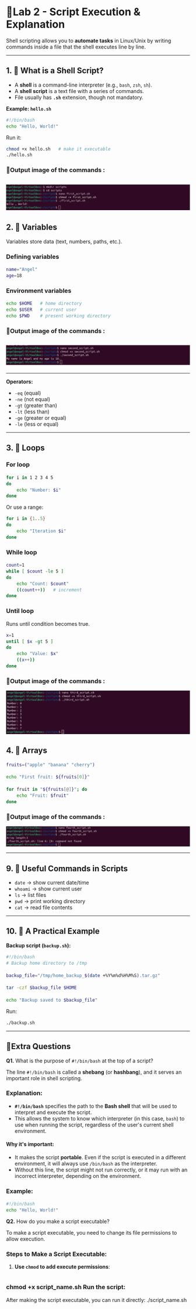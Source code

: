 # 🐚Lab 2 - Script Execution & Explanation

Shell scripting allows you to **automate tasks** in Linux/Unix by writing commands inside a file that the shell executes line by line.

---

## 1. 🔹 What is a Shell Script?

* A **shell** is a command-line interpreter (e.g., `bash`, `zsh`, `sh`).
* A **shell script** is a text file with a series of commands.
* File usually has **`.sh`** extension, though not mandatory.

**Example: `hello.sh`**

```bash
#!/bin/bash
echo "Hello, World!"
```

Run it:

```bash
chmod +x hello.sh   # make it executable
./hello.sh
```

### 📸Output image of the commands :
![alt text](<../images/Screenshot from 2025-09-10 22-02-51.png>)
---

## 2. 🔹 Variables

Variables store data (text, numbers, paths, etc.).

### Defining variables

```bash
name="Angel"
age=18
```

### Environment variables

```bash
echo $HOME   # home directory
echo $USER   # current user
echo $PWD    # present working directory
```
### 📸Output image of the commands :
![alt text](<../images/Screenshot from 2025-09-10 22-06-39.png>)
---
---
**Operators:**

* `-eq` (equal)
* `-ne` (not equal)
* `-gt` (greater than)
* `-lt` (less than)
* `-ge` (greater or equal)
* `-le` (less or equal)


---

## 3. 🔹 Loops

### For loop

```bash
for i in 1 2 3 4 5
do
    echo "Number: $i"
done
```

Or use a range:

```bash
for i in {1..5}
do
    echo "Iteration $i"
done
```

### While loop

```bash
count=1
while [ $count -le 5 ]
do
    echo "Count: $count"
    ((count++))   # increment
done
```

### Until loop

Runs until condition becomes true.

```bash
x=1
until [ $x -gt 5 ]
do
    echo "Value: $x"
    ((x++))
done
```
### 📸Output image of the commands :
![alt text](<../images/Screenshot from 2025-09-10 22-09-39.png>)


## 4. 🔹 Arrays

```bash
fruits=("apple" "banana" "cherry")

echo "First fruit: ${fruits[0]}"

for fruit in "${fruits[@]}"; do
    echo "Fruit: $fruit"
done
```
### 📸Output image of the commands :
![alt text](<../images/Screenshot from 2025-09-10 22-11-56.png>)

---

## 9. 🔹 Useful Commands in Scripts

* `date` → show current date/time
* `whoami` → show current user
* `ls` → list files
* `pwd` → print working directory
* `cat` → read file contents

---

## 10. 🔹 A Practical Example

**Backup script (`backup.sh`):**

```bash
#!/bin/bash
# Backup home directory to /tmp

backup_file="/tmp/home_backup_$(date +%Y%m%d%H%M%S).tar.gz"

tar -czf $backup_file $HOME

echo "Backup saved to $backup_file"
```

Run:

```bash
./backup.sh
```

---


## 📌Extra Questions

 **Q1.** What is the purpose of `#!/bin/bash` at the top of a script?

The line `#!/bin/bash` is called a **shebang** (or **hashbang**), and it serves an important role in shell scripting.

### Explanation:
- **`#!/bin/bash`** specifies the path to the **Bash shell** that will be used to interpret and execute the script.
- This allows the system to know which interpreter (in this case, `bash`) to use when running the script, regardless of the user's current shell environment.

#### Why it's important:
- It makes the script **portable**. Even if the script is executed in a different environment, it will always use `/bin/bash` as the interpreter.
- Without this line, the script might not run correctly, or it may run with an incorrect interpreter, depending on the environment.

### Example:

```bash
#!/bin/bash
echo "Hello, World!"
```

**Q2.** How do you make a script executable?

To make a script executable, you need to change its file permissions to allow execution.

### Steps to Make a Script Executable:

1. **Use `chmod` to add execute permissions**:
   ```bash
### chmod +x script_name.sh Run the script:
After making the script executable, you can run it directly:
./script_name.sh

